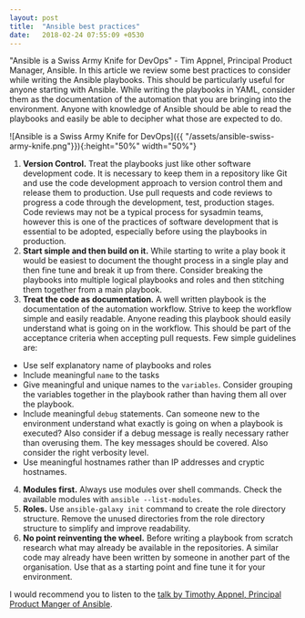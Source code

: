 ```yaml
---
layout: post
title:  "Ansible best practices"
date:   2018-02-24 07:55:09 +0530
---
```

"Ansible is a Swiss Army Knife for DevOps" - Tim Appnel, Principal Product Manager, Ansible. In this article we review some best practices to consider while writing the Ansible playbooks. This should be particularly useful for anyone starting with Ansible. While writing the playbooks in YAML, consider them as the documentation of the automation that you are bringing into the environment. Anyone with knowledge of Ansible should be able to read the playbooks and easily be able to decipher what those are expected to do.

![Ansible is a Swiss Army Knife for DevOps]({{ "/assets/ansible-swiss-army-knife.png"}}){:height="50%" width="50%"}

1. **Version Control.** Treat the playbooks just like other software development code. It is necessary to keep them in a repository like Git and use the code development approach to version control them and release them to production. Use pull requests and code reviews to progress a code through the development, test, production stages. Code reviews may not be a typical process for sysadmin teams, however this is one of the practices of software development that is essential to be adopted, especially before using the playbooks in production.
2. **Start simple and then build on it.** While starting to write a play book it would be easiest to document the thought process in a single play and then fine tune and break it up from there. Consider breaking the playbooks into multiple logical playbooks and roles and then stitching them together from a main playbook.
3. **Treat the code as documentation.** A well written playbook is the documentation of the automation workflow. Strive to keep the workflow simple and easily readable. Anyone reading this playbook should easily understand what is going on in the workflow. This should be part of the acceptance criteria when accepting pull requests. Few simple guidelines are:
* Use self explanatory name of playbooks and roles
* Include meaningful `name` to the tasks
* Give meaningful and unique names to the `variables`. Consider grouping the variables together in the playbook rather than having them all over the playbook.
* Include meaningful `debug` statements. Can someone new to the environment understand what exactly is going on when a playbook is executed? Also consider if a debug message is really necessary rather than overusing them. The key messages should be covered. Also consider the right verbosity level.
* Use meaningful hostnames rather than IP addresses and cryptic hostnames.
4. **Modules first.** Always use modules over shell commands. Check the available modules with `ansible --list-modules`.
5. **Roles.** Use `ansible-galaxy init` command to create the role directory structure. Remove the unused directories from the role directory structure to simplify and improve readability.
6. **No point reinventing the wheel.** Before writing a playbook from scratch research what may already be available in the repositories. A similar code may already have been written by someone in another part of the organisation. Use that as a starting point and fine tune it for your environment.

I would recommend you to listen to the [talk by Timothy Appnel, Principal Product Manger of Ansible](https://www.ansible.com/videos-ansible-automates-ansible-best-practices-the-essentials-nov-2017).